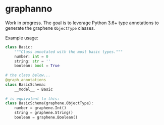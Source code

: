 # graphanno

Work in progress. The goal is to leverage Python 3.6+ type annotations to generate
the graphene `ObjectType` classes.

Example usage:
```python
class Basic:
    """Class annotated with the most basic types."""
    number: int = 0
    string: str = ''
    boolean: bool = True
    
# the class below...
@graph_annotations
class BasicSchema:
    __model__ = Basic
    
# is equivalent to this:
class BasicSchema(graphene.ObjectType):
    number = graphene.Int()
    string = graphene.String()
    boolean = graphene.Boolean()
```
